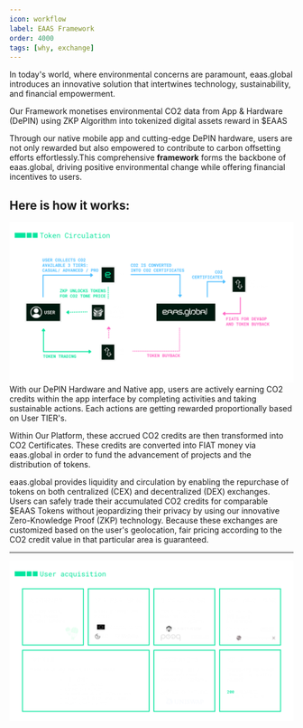 ```yaml
---
icon: workflow
label: EAAS Framework
order: 4000
tags: [why, exchange]
---
```




In today's world, where environmental concerns are paramount, eaas.global introduces an innovative solution that intertwines technology, sustainability, and financial empowerment.

Our Framework monetises environmental CO2 data from App & Hardware (DePIN) using ZKP Algorithm into tokenized digital assets reward in $EAAS
 
Through our native mobile app and cutting-edge DePIN hardware, users are not only rewarded but also empowered to contribute to carbon offsetting efforts effortlessly.This comprehensive **framework** forms the backbone of eaas.global, driving positive environmental change while offering financial incentives to users.

## Here is how it works:

![](src/headers/10_framework.png)
With our DePIN Hardware and Native app, users are actively earning CO2 credits within the app interface by completing activities and taking sustainable actions. Each actions are getting rewarded proportionally based on User TIER's.

Within Our Platform, these accrued CO2 credits are then transformed into CO2 Certificates. These credits are converted into FIAT money via eaas.global in order to fund the advancement of projects and the distribution of tokens. 

eaas.global provides liquidity and circulation by enabling the repurchase of tokens on both centralized (CEX) and decentralized (DEX) exchanges. Users can safely trade their accumulated CO2 credits for comparable $EAAS Tokens without jeopardizing their privacy by using our innovative Zero-Knowledge Proof (ZKP) technology. Because these exchanges are customized based on the user's geolocation, fair pricing according to the CO2 credit value in that particular area is guaranteed. 

---
![](/src/headers/8_useraquisition.png)